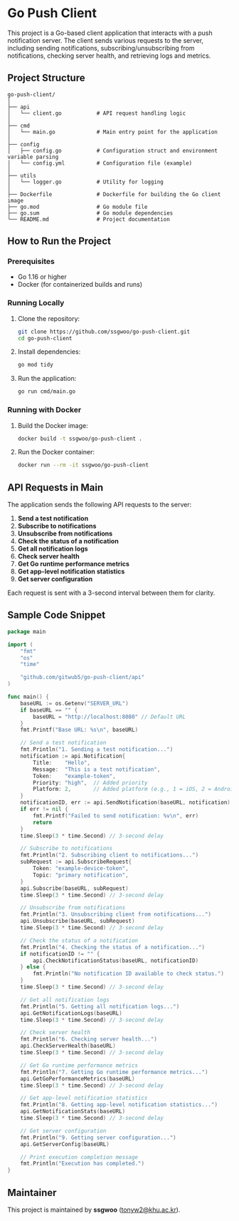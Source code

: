 # Go Push Client

This project is a Go-based client application that interacts with a push notification server. The client sends various requests to the server, including sending notifications, subscribing/unsubscribing from notifications, checking server health, and retrieving logs and metrics.

## Project Structure
```
go-push-client/
│
├── api
│   └── client.go           # API request handling logic
│
├── cmd
│   └── main.go             # Main entry point for the application
│
├── config
│   ├── config.go           # Configuration struct and environment variable parsing
│   └── config.yml          # Configuration file (example)
│
├── utils
│   └── logger.go           # Utility for logging
│
├── Dockerfile              # Dockerfile for building the Go client image
├── go.mod                  # Go module file
├── go.sum                  # Go module dependencies
└── README.md               # Project documentation
```

## How to Run the Project
### Prerequisites
- Go 1.16 or higher
- Docker (for containerized builds and runs)

### Running Locally
1. Clone the repository:
   ```bash
   git clone https://github.com/ssgwoo/go-push-client.git
   cd go-push-client
   ```

2. Install dependencies:
   ```bash
   go mod tidy
   ```

3. Run the application:
   ```bash
   go run cmd/main.go
   ```

### Running with Docker
1. Build the Docker image:
   ```bash
   docker build -t ssgwoo/go-push-client .
   ```

2. Run the Docker container:
   ```bash
   docker run --rm -it ssgwoo/go-push-client
   ```

## API Requests in Main
The application sends the following API requests to the server:

1. **Send a test notification**
2. **Subscribe to notifications**
3. **Unsubscribe from notifications**
4. **Check the status of a notification**
5. **Get all notification logs**
6. **Check server health**
7. **Get Go runtime performance metrics**
8. **Get app-level notification statistics**
9. **Get server configuration**

Each request is sent with a 3-second interval between them for clarity.

## Sample Code Snippet
```go
package main

import (
    "fmt"
    "os"
    "time"

    "github.com/gitwub5/go-push-client/api"
)

func main() {
    baseURL := os.Getenv("SERVER_URL")
    if baseURL == "" {
        baseURL = "http://localhost:8080" // Default URL
    }
    fmt.Printf("Base URL: %s\n", baseURL)

    // Send a test notification
    fmt.Println("1. Sending a test notification...")
    notification := api.Notification{
        Title:    "Hello",
        Message:  "This is a test notification",
        Token:    "example-token",
        Priority: "high",  // Added priority
        Platform: 2,       // Added platform (e.g., 1 = iOS, 2 = Android)
    }
    notificationID, err := api.SendNotification(baseURL, notification)
    if err != nil {
        fmt.Printf("Failed to send notification: %v\n", err)
        return
    }
    time.Sleep(3 * time.Second) // 3-second delay

    // Subscribe to notifications
    fmt.Println("2. Subscribing client to notifications...")
    subRequest := api.SubscribeRequest{
        Token: "example-device-token",
        Topic: "primary notification",
    }
    api.Subscribe(baseURL, subRequest)
    time.Sleep(3 * time.Second) // 3-second delay

    // Unsubscribe from notifications
    fmt.Println("3. Unsubscribing client from notifications...")
    api.Unsubscribe(baseURL, subRequest)
    time.Sleep(3 * time.Second) // 3-second delay

    // Check the status of a notification
    fmt.Println("4. Checking the status of a notification...")
    if notificationID != "" {
        api.CheckNotificationStatus(baseURL, notificationID)
    } else {
        fmt.Println("No notification ID available to check status.")
    }
    time.Sleep(3 * time.Second) // 3-second delay

    // Get all notification logs
    fmt.Println("5. Getting all notification logs...")
    api.GetNotificationLogs(baseURL)
    time.Sleep(3 * time.Second) // 3-second delay

    // Check server health
    fmt.Println("6. Checking server health...")
    api.CheckServerHealth(baseURL)
    time.Sleep(3 * time.Second) // 3-second delay

    // Get Go runtime performance metrics
    fmt.Println("7. Getting Go runtime performance metrics...")
    api.GetGoPerformanceMetrics(baseURL)
    time.Sleep(3 * time.Second) // 3-second delay

    // Get app-level notification statistics
    fmt.Println("8. Getting app-level notification statistics...")
    api.GetNotificationStats(baseURL)
    time.Sleep(3 * time.Second) // 3-second delay

    // Get server configuration
    fmt.Println("9. Getting server configuration...")
    api.GetServerConfig(baseURL)

    // Print execution completion message
    fmt.Println("Execution has completed.")
}
```

## Maintainer
This project is maintained by **ssgwoo** (<tonyw2@khu.ac.kr>).
